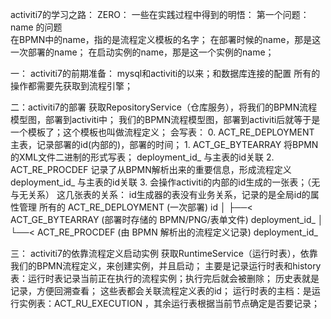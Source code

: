 activiti7的学习之路：
ZERO：
    一些在实践过程中得到的明悟：
        第一个问题：name 的问题  
            在BPMN中的name，指的是流程定义模板的名字；
            在部署时候的name，那是这一次部署的name；
            在启动实例的name，那是这一个实例的name；


一： activiti7的前期准备： 
            mysql和activiti的以来；和数据库连接的配置
            所有的操作都需要先获取到流程引擎；


二：activiti7的部署
            获取RepositoryService（仓库服务），将我们的BPMN流程模型图，部署到activiti中；
            我们的BPMN流程模型图，部署到activiti后就等于是一个模板了；这个模板也叫做流程定义；
            会写表：
                    0. ACT_RE_DEPLOYMENT 主表，记录部署的id(内部的)，部署的时间；
                    1. ACT_GE_BYTEARRAY 将BPMN的XML文件二进制的形式写表； deployment_id_ 与主表的id关联
                    2. ACT_RE_PROCDEF 记录了从BPMN解析出来的重要信息，形成流程定义  deployment_id_ 与主表的id关联
                    3. 会操作activiti的内部的id生成的一张表；（无与无关系）
            这几张表的关系：
                id生成器的表没有业务关系，记录的是全局id的属性管理
                所有的
            ACT_RE_DEPLOYMENT (一次部署) id
            │
            ├──< ACT_GE_BYTEARRAY (部署时存储的 BPMN/PNG/表单文件)  deployment_id_
            │
            └──< ACT_RE_PROCDEF (由 BPMN 解析出的流程定义记录)    deployment_id_

   三： activiti7的依靠流程定义启动实例
           获取RuntimeService（运行时表），依靠我们的BPMN流程定义，来创建实例，并且启动；
           主要是记录运行时表和history表：运行时表记录当前正在执行的流程实例；执行完后就会被删除；
                                     历史表就是记录，方便回溯查看； 
           这些表都会关联流程定义表的id；
           运行时表的主档：是运行实例表：ACT_RU_EXECUTION ，其余运行表根据当前节点确定是否要记录；
                                        
  
    